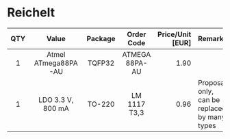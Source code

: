 # Reichelt

|QTY| Value                 | Package   | Order Code                | Price/Unit [EUR]  | Remark                                                |
|:-:|:---------------------:|:---------:|:-------------------------:|------------------:|:------------------------------------------------------|
| 1 | Atmel ATmega88PA-AU   | TQFP32    | ATMEGA 88PA-AU            | 1.90              |                                                       |
| 1 | LDO 3.3 V, 800 mA     | TO-220    | LM 1117 T3,3              | 0.96              | Proposal only, can be replaced by many types          |
